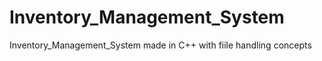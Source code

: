 # Inventory_Management_System
 Inventory_Management_System made in C++ with fiile handling concepts
